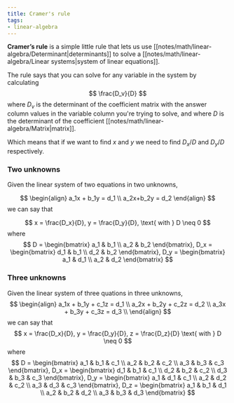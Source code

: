 ```yaml
---
title: Cramer's rule
tags: 
- linear-algebra
---
```

**Cramer’s rule** is a simple little rule that lets us use [[notes/math/linear-algebra/Determinant|determinants]] to solve a [[notes/math/linear-algebra/Linear systems|system of linear equations]].

The rule says that you can solve for any variable in the system by calculating
$$
\frac{D_v}{D}
$$
where $D_v$ is the determinant of the coefficient matrix with the answer column values in the variable column you're trying to solve, and where $D$ is the determinant of the coefficient [[notes/math/linear-algebra/Matrix|matrix]].

Which means that if we want to find $x$ and $y$ we need to find $D_x/D$ and $D_y/D$ respectively.

### Two unknowns
Given the linear system of two equations in two unknowns,

$$
\begin{align}
a_1x + b_1y = d_1 \\
a_2x+b_2y = d_2
\end{align}
$$
we can say that 

$$
x = \frac{D_x}{D}, y = \frac{D_y}{D}, \text{ with } D \neq 0
$$
where
$$
D = \begin{bmatrix}
a_1 & b_1 \\
a_2 & b_2 \end{bmatrix},
D_x = \begin{bmatrix}
d_1 & b_1 \\
d_2 & b_2 \end{bmatrix},
D_y = \begin{bmatrix}
a_1 & d_1 \\
a_2 & d_2 \end{bmatrix}
$$

### Three unknowns

Given the linear system of three quations in three unknowns,
$$
\begin{align}
a_1x + b_1y + c_1z  = d_1 \\
a_2x + b_2y + c_2z = d_2 \\
a_3x + b_3y + c_3z = d_3 \\
\end{align}
$$
we can say that
$$
x = \frac{D_x}{D}, y = \frac{D_y}{D}, z = \frac{D_z}{D} \text{ with } D \neq 0
$$
where 
$$
D = \begin{bmatrix}
a_1 & b_1 & c_1 \\
a_2 & b_2 & c_2 \\ 
a_3 & b_3 & c_3 \end{bmatrix},
D_x = \begin{bmatrix}
d_1 & b_1 & c_1 \\
d_2 & b_2 & c_2 \\ 
d_3 & b_3 & c_3 \end{bmatrix},
D_y = \begin{bmatrix}
a_1 & d_1 & c_1 \\
a_2 & d_2 & c_2 \\
a_3 & d_3 & c_3 \end{bmatrix},
D_z = \begin{bmatrix}
a_1 & b_1 & d_1 \\
a_2 & b_2 & d_2 \\
a_3 & b_3 & d_3 \end{bmatrix}
$$
